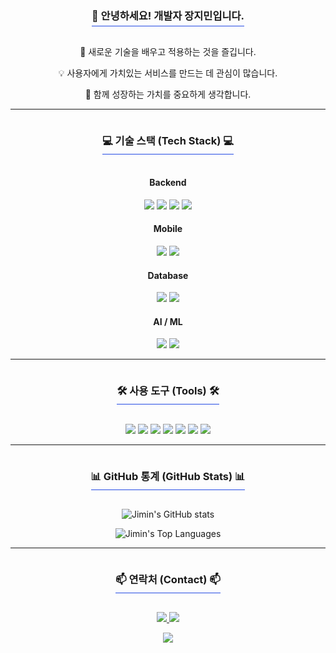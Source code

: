 
<div align="center"> 
  <h3 style="border-bottom: 1px solid #254be4; display: inline-block; padding-bottom: 5px;">👋 안녕하세요! 개발자 장지민입니다.</h3>
  <p>🚀 새로운 기술을 배우고 적용하는 것을 즐깁니다.</p>
  <p>💡 사용자에게 가치있는 서비스를 만드는 데 관심이 많습니다.</p>
  <p>🌱 함께 성장하는 가치를 중요하게 생각합니다.</p>
</div>

<hr/>

<div align="center">
  <h3 style="border-bottom: 1px solid #254be4; display: inline-block; padding-bottom: 5px;">💻 기술 스택 (Tech Stack) 💻</h3>
  
  <h4>Backend</h4>
  <p>
    <img src="https://img.shields.io/badge/Java-007396?style=for-the-badge&logo=java&logoColor=white"/>
    <img src="https://img.shields.io/badge/Python-3776AB?style=for-the-badge&logo=python&logoColor=white"/>
    <img src="https://img.shields.io/badge/Spring Boot-6DB33F?style=for-the-badge&logo=springboot&logoColor=white"/>
    <img src="https://img.shields.io/badge/C-00599C?style=for-the-badge&logo=c&logoColor=white"/>
  </p>
  
  <h4>Mobile</h4>
  <p>
    <img src="https://img.shields.io/badge/Flutter-02569B?style=for-the-badge&logo=flutter&logoColor=white"/>
    <img src="https://img.shields.io/badge/Dart-0175C2?style=for-the-badge&logo=dart&logoColor=white"/>
  </p>
  
  <h4>Database</h4>
  <p>
    <img src="https://img.shields.io/badge/MySQL-4479A1?style=for-the-badge&logo=mysql&logoColor=white"/>
    <img src="https://img.shields.io/badge/MariaDB-003545?style=for-the-badge&logo=mariadb&logoColor=white"/>
  </p>
  
  <h4>AI / ML</h4>
  <p>
    <img src="https://img.shields.io/badge/Python-3776AB?style=for-the-badge&logo=python&logoColor=white"/>
    <img src="https://img.shields.io/badge/PyTorch-EE4C2C?style=for-the-badge&logo=pytorch&logoColor=white"/>
  </p>
</div>

<hr/>

<div align="center">
  <h3 style="border-bottom: 1px solid #254be4; display: inline-block; padding-bottom: 5px;">🛠️ 사용 도구 (Tools) 🛠️</h3>
  <p>
    <img src="https://img.shields.io/badge/Git-F05032?style=for-the-badge&logo=git&logoColor=white"/>
    <img src="https://img.shields.io/badge/GitHub-181717?style=for-the-badge&logo=github&logoColor=white"/>
    <img src="https://img.shields.io/badge/VS Code-007ACC?style=for-the-badge&logo=visualstudiocode&logoColor=white"/>
    <img src="https://img.shields.io/badge/IntelliJ IDEA-000000?style=for-the-badge&logo=intellijidea&logoColor=white"/>
    <img src="https://img.shields.io/badge/Android Studio-3DDC84?style=for-the-badge&logo=androidstudio&logoColor=white"/>
    <img src="https://img.shields.io/badge/Figma-F24E1E?style=for-the-badge&logo=figma&logoColor=white"/>
    <img src="https://img.shields.io/badge/Notion-000000?style=for-the-badge&logo=notion&logoColor=white"/>
  </p>
</div>

<hr/>

<div align="center">
  <h3 style="border-bottom: 1px solid #254be4; display: inline-block; padding-bottom: 5px;">📊 GitHub 통계 (GitHub Stats) 📊</h3>
  <p>
    <img src="https://github-readme-stats.vercel.app/api?username=jangjimin9766&show_icons=true&theme=material-palenight&include_all_commits=true&count_private=true" alt="Jimin's GitHub stats" />
  </p>
  <p>
    <img src="https://github-readme-stats.vercel.app/api/top-langs/?username=jangjimin9766&layout=compact&theme=material-palenight" alt="Jimin's Top Languages" />
  </p>
</div>

<hr/>

<div align="center">
  <h3 style="border-bottom: 1px solid #254be4; display: inline-block; padding-bottom: 5px;">📫 연락처 (Contact) 📫</h3>
  <p>
    <a href="mailto:jangjimin9766@gmail.com">
      <img src="https://img.shields.io/badge/Gmail-D14836?style=for-the-badge&logo=gmail&logoColor=white" />
    </a>
    <a href="https://github.com/jangjimin9766">
      <img src="https://img.shields.io/badge/GitHub-181717?style=for-the-badge&logo=github&logoColor=white" />
    </a>
  </p>
</div>

<div align="center">
  <img src="https://hits.seeyoufarm.com/api/count/incr/badge.svg?url=https%3A%2F%2Fgithub.com%2Fjangjimin9766&count_bg=%2379C83D&title_bg=%23555555&icon=&edge_flat=false" />
</div>
